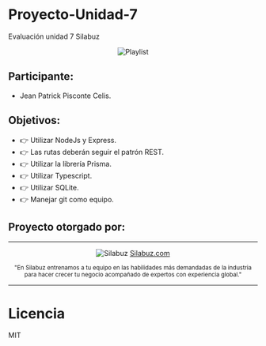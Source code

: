 # Proyecto-Unidad-7
Evaluación unidad 7 Silabuz

 <div align="center">
 
![Playlist](https://playlistpush.com/blog/content/images/2020/03/Screen-Shot-2019-04-05-at-2.06.17-PM-1.png)

</div>

## Participante:
* Jean Patrick Pisconte Celis.

## Objetivos:

* 👉 Utilizar NodeJs y Express.
* 👉 Las rutas deberán seguir el patrón REST.
* 👉 Utilizar la librería Prisma.
* 👉 Utilizar Typescript.
* 👉 Utilizar SQLite.
* 👉 Manejar git como equipo.

## Proyecto otorgado por:
<hr />
 <div align="center">

![Silabuz](https://uploads-ssl.webflow.com/6320941e9612f79b0e2f61b1/63209670562cf7eb6f31131a_silabuz-logo-rebrand-standar.png)
[Silabuz.com](https://www.silabuz.com)
  
<sup>"En Silabuz entrenamos a tu equipo en las habilidades más demandadas de la industria para hacer crecer tu negocio acompañado de expertos con experiencia global."</sup>
 </div>
<hr />

# Licencia
MIT
